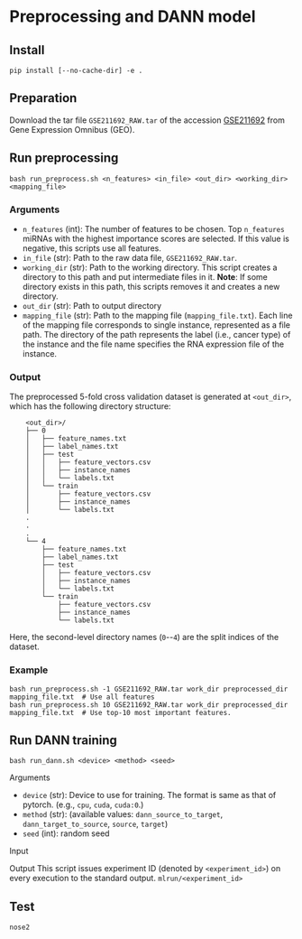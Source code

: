 # Preprocessing and DANN model

## Install

```
pip install [--no-cache-dir] -e .
```

## Preparation

Download the tar file `GSE211692_RAW.tar` of the accession [GSE211692](https://www.ncbi.nlm.nih.gov/geo/query/acc.cgi?acc=GSE211692) from Gene Expression Omnibus (GEO).

## Run preprocessing

```
bash run_preprocess.sh <n_features> <in_file> <out_dir> <working_dir> <mapping_file>
```

### Arguments

- `n_features` (int): The number of features to be chosen. Top `n_features` miRNAs with the highest importance scores are selected. If this value is negative, this scripts use all features.
- `in_file` (str): Path to the raw data file, `GSE211692_RAW.tar`.
- `working_dir` (str): Path to the working directory. This script creates a directory to this path and put intermediate files in it. **Note**: If some directory exists in this path, this scripts removes it and creates a new directory.
- `out_dir` (str): Path to output directory
- `mapping_file` (str): Path to the mapping file (`mapping_file.txt`). Each line of the mapping file corresponds to single instance, represented as a file path. The directory of the path represents the label (i.e., cancer type) of the instance and the file name specifies the RNA expression file of the instance.

### Output

The preprocessed 5-fold cross validation dataset is generated at `<out_dir>`, which has the following directory structure:

```
    <out_dir>/
    ├── 0
    │   ├── feature_names.txt
    │   ├── label_names.txt
    │   ├── test
    │   │   ├── feature_vectors.csv
    │   │   ├── instance_names
    │   │   └── labels.txt
    │   └── train
    │       ├── feature_vectors.csv
    │       ├── instance_names
    │       └── labels.txt
    .
    .
    .
    └── 4
        ├── feature_names.txt
        ├── label_names.txt
        ├── test
        │   ├── feature_vectors.csv
        │   ├── instance_names
        │   └── labels.txt
        └── train
            ├── feature_vectors.csv
            ├── instance_names
            └── labels.txt
```

Here, the second-level directory names (`0`--`4`) are the split indices of the dataset. 

### Example

```
bash run_preprocess.sh -1 GSE211692_RAW.tar work_dir preprocessed_dir mapping_file.txt  # Use all features
bash run_preprocess.sh 10 GSE211692_RAW.tar work_dir preprocessed_dir mapping_file.txt  # Use top-10 most important features.
```


## Run DANN training

```
bash run_dann.sh <device> <method> <seed>
```

Arguments
- `device` (str): Device to use for training. The format is same as that of pytorch. (e.g., `cpu`, `cuda`, `cuda:0`.)
- `method` (str): (available values: `dann_source_to_target`, `dann_target_to_source`, `source`, `target`)
- `seed` (int): random seed

Input

Output
This script issues experiment ID (denoted by `<experiment_id>`) on every execution to the standard output.
`mlrun/<experiment_id>`

## Test

```
nose2
```
